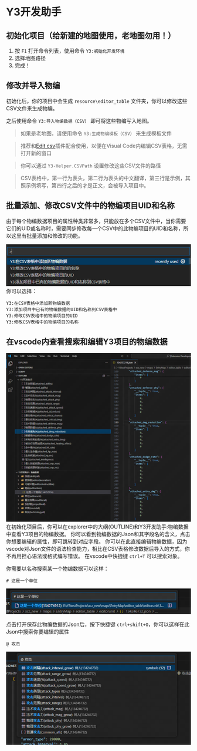 # Y3开发助手

## 初始化项目（给新建的地图使用，老地图勿用！）

1. 按 `F1` 打开命令列表，使用命令 `Y3:初始化开发环境`
2. 选择地图路径
3. 完成！

## 修改并导入物编

初始化后，你的项目中会生成 `resource\editor_table` 文件夹，你可以修改这些CSV文件来生成物编。

之后使用命令 `Y3:导入物编数据（CSV）` 即可将这些物编写入地图。

> 如果是老地图，请使用命令 `Y3:生成物编模板（CSV）` 来生成模板文件

> 推荐和[Edit csv](https://marketplace.visualstudio.com/items?itemName=janisdd.vscode-edit-csv)插件配合使用，以便在Visual Code内编辑CSV表格，无需打开新的窗口

> 你可以通过 `Y3-Helper.CSVPath` 设置修改这些CSV文件的路径

> CSV表格中，第一行为表头，第二行为表头的中文翻译，第三行是示例，其照示例填写，第四行之后的才是正文，会被导入项目中。
>
## 批量添加、修改CSV文件中的物编项目UID和名称

由于每个物编数据项目的属性种类非常多，只能放在多个CSV文件中，当你需要它们的UID或名称时，需要同步修改每一个CSV中的此物编项目的UID和名称，所以这里有批量添加和修改的功能。

![批量添加、修改CSV文件中的物编项目UID和名称](/image/csv_editor.png)
你可以选择：

```
Y3:在CSV表格中添加新物编数据
Y3:添加项目中已有的物编数据的UID和名称到CSV表格中
Y3:修改CSV表格中的物编项目的UID
Y3:修改CSV表格中的物编项目的名称
```

## 在vscode内查看搜索和编辑Y3项目的物编数据

![在vscode内查看搜索和编辑Y3项目的物编数据](image/eidtortable.png)
在初始化项目后，你可以在explorer中的大纲(OUTLINE)和Y3开发助手:物编数据中查看Y3项目的物编数据。
你可以看到物编数据的Json和其字段名的含义，点击你想要编辑的属性，即可跳转到对应字段。
你可以在此直接编辑物编数据，因为vscode对Json文件的语法检查能力，相比在CSV表格修改数据后导入的方式，你不再用担心语法或格式编写错误。
在vscode中快捷键 `ctrl+T` 可以搜索对象。

你需要以名称搜索某一个物编数据可以这样：

```
# 这是一个单位
```

![搜索某一个物编的数据](image/search_editor_table_json.png)

点击打开保存此物编数据的Json后，按下快捷键 `ctrl+shift+O`，你可以这样在此Json中搜索你要编辑的属性

```
@ 攻击
```

![搜索某一个物编的数据的字段](image/search_editor_table_key_in_json.png)
